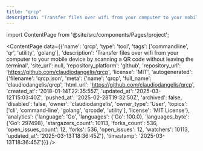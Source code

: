 ```yaml
---
title: "qrcp"
description: "Transfer files over wifi from your computer to your mobile device by scanning a QR code without leaving the terminal"
---
```

import ContentPage from '@site/src/components/Pages/project';

<ContentPage
    data={{'name': 'qrcp', 'type': 'tool', 'tags': ['commandline', 'qr', 'utility', 'golang'], 'description': 'Transfer files over wifi from your computer to your mobile device by scanning a QR code without leaving the terminal', 'site_url': null, 'repository_platform': 'github', 'repository_url': 'https://github.com/claudiodangelis/qrcp', 'license': 'MIT', 'autogenerated': {'filename': 'qrcp.json', 'meta': {'name': 'qrcp', 'full_name': 'claudiodangelis/qrcp', 'html_url': 'https://github.com/claudiodangelis/qrcp', 'created_at': '2018-01-14T22:35:55Z', 'updated_at': '2025-03-12T15:03:40Z', 'pushed_at': '2025-02-28T19:32:50Z', 'archived': false, 'disabled': false, 'owner': 'claudiodangelis', 'owner_type': 'User', 'topics': ['cli', 'command-line', 'golang', 'qrcode', 'utility'], 'license': 'MIT License'}, 'analytics': {'language': 'Go', 'languages': {'Go': 100.0}, 'languages_byte': {'Go': 297498}, 'stargazers_count': 10113, 'forks_count': 536, 'open_issues_count': 12, 'forks': 536, 'open_issues': 12, 'watchers': 10113, 'updated_at': '2025-03-13T18:36:45Z'}, 'timestamp': '2025-03-13T18:36:45Z'}}}
/>
